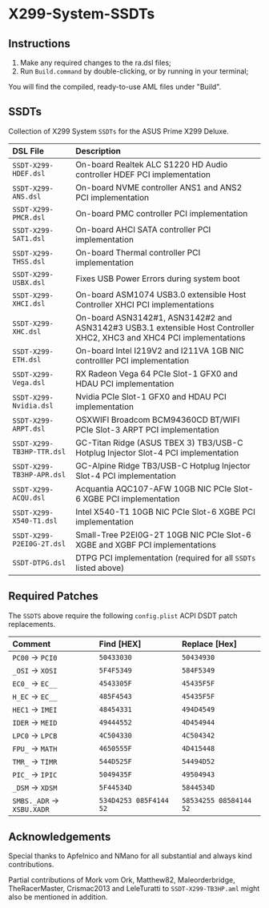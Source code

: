# X299-System-SSDTs

## Instructions

1. Make any required changes to the ra.dsl files;
2. Run `Build.command` by double-clicking, or by running in your terminal;

You will find the compiled, ready-to-use AML files under "Build".

## SSDTs

Collection of X299 System `SSDTs` for the ASUS Prime X299 Deluxe.

| DSL File | Description |
| :------- | :---------- |
| `SSDT-X299-HDEF.dsl` | On-board Realtek ALC S1220 HD Audio controller HDEF PCI implementation |
| `SSDT-X299-ANS.dsl` | On-board NVME controller ANS1 and ANS2 PCI implementation |
| `SSDT-X299-PMCR.dsl` | On-board PMC controller PCI implementation |
| `SSDT-X299-SAT1.dsl` | On-board AHCI SATA controller PCI implementation |
| `SSDT-X299-THSS.dsl` | On-board Thermal controller PCI implementation |
| `SSDT-X299-USBX.dsl` | Fixes USB Power Errors during system boot |
| `SSDT-X299-XHCI.dsl` | On-board ASM1074 USB3.0 extensible Host Controller XHCI PCI implementations |
| `SSDT-X299-XHC.dsl` | On-board ASN3142#1, ASN3142#2 and ASN3142#3 USB3.1 extensible Host Controller XHC2, XHC3 and XHC4 PCI implementations |
| `SSDT-X299-ETH.dsl` | On-board Intel I219V2 and I211VA 1GB NIC controlller PCI implementation |
| `SSDT-X299-Vega.dsl` | RX Radeon Vega 64 PCIe Slot-1 GFX0 and HDAU PCI implementation |
| `SSDT-X299-Nvidia.dsl` | Nvidia PCIe Slot-1 GFX0 and HDAU PCI implementation |
| `SSDT-X299-ARPT.dsl` | OSXWIFI Broadcom BCM94360CD BT/WIFI PCIe Slot-3 ARPT PCI implementation |
| `SSDT-X299-TB3HP-TTR.dsl` | GC-Titan Ridge (ASUS TBEX 3) TB3/USB-C Hotplug Injector Slot-4 PCI implementation |
| `SSDT-X299-TB3HP-APR.dsl` | GC-Alpine Ridge TB3/USB-C Hotplug Injector Slot-4 PCI implementation |
| `SSDT-X299-ACQU.dsl` | Acquantia AQC107-AFW 10GB NIC PCIe Slot-6 XGBE PCI implementation |
| `SSDT-X299-X540-T1.dsl` | Intel X540-T1 10GB NIC PCIe Slot-6 XGBE PCI implementation |
| `SSDT-X299-P2EI0G-2T.dsl` | Small-Tree P2EI0G-2T 10GB NIC PCIe Slot-6 XGBE and XGBF PCI implementations |
| `SSDT-DTPG.dsl` | DTPG PCI implementation (required for all `SSDTs` listed above) |

## Required Patches

The `SSDTS` above require the following `config.plist` ACPI DSDT patch replacements.

| Comment | Find [HEX] | Replace [Hex] |
| :------ | :--------- | :----------- |
| `PC00` &rarr; `PCI0` | `50433030` | `50434930` |
| `_OSI` &rarr; `XOSI` | `5F4F5349` | `584F5349` |
| `EC0_` &rarr; `EC__` | `4543305F` | `45435F5F` |
| `H_EC` &rarr; `EC__` | `485F4543` | `45435F5F` |
| `HEC1` &rarr; `IMEI` | `48454331` | `494D4549` |
| `IDER` &rarr; `MEID` | `49444552` | `4D454944` |
| `LPC0` &rarr; `LPCB` | `4C504330` | `4C504342` |
| `FPU_` &rarr; `MATH` | `4650555F` | `4D415448` |
| `TMR_` &rarr; `TIMR` | `544D525F` | `54494D52` |
| `PIC_` &rarr; `IPIC` | `5049435F` | `49504943` |
| `_DSM` &rarr; `XDSM` | `5F44534D` | `5844534D` |
| `SMBS._ADR` &rarr; `XSBU.XADR` | `534D4253 085F4144 52` | `58534255 08584144 52` |

## Acknowledgements

Special thanks to Apfelnico and NMano for all substantial and always kind contributions.

Partial contributions of Mork vom Ork, Matthew82, Maleorderbridge, TheRacerMaster, Crismac2013 and LeleTuratti to `SSDT-X299-TB3HP.aml` might also be mentioned in addition.

